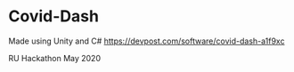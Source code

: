 # Covid-Dash
Made using Unity and C#
https://devpost.com/software/covid-dash-a1f9xc

RU Hackathon
May 2020
